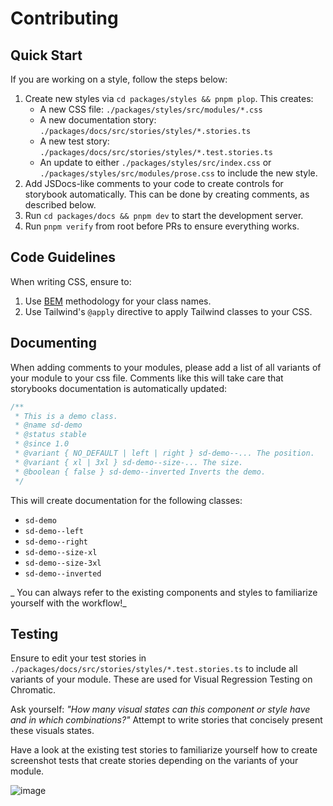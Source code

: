 # Contributing

## Quick Start

If you are working on a style, follow the steps below:

1. Create new styles via `cd packages/styles && pnpm plop`. This creates:
   - A new CSS file: `./packages/styles/src/modules/*.css`
   - A new documentation story: `./packages/docs/src/stories/styles/*.stories.ts`
   - A new test story: `./packages/docs/src/stories/styles/*.test.stories.ts`
   - An update to either `./packages/styles/src/index.css` or `./packages/styles/src/modules/prose.css` to include the new style.
2. Add JSDocs-like comments to your code to create controls for storybook automatically. This can be done by creating comments, as described below.
3. Run `cd packages/docs && pnpm dev` to start the development server.
4. Run `pnpm verify` from root before PRs to ensure everything works.

## Code Guidelines

When writing CSS, ensure to:

1. Use [BEM](https://getbem.com) methodology for your class names.
2. Use Tailwind's `@apply` directive to apply Tailwind classes to your CSS.

## Documenting

When adding comments to your modules, please add a list of all variants of your module to your css file. Comments like this will take care that storybooks documentation is automatically updated:

```css
/**
 * This is a demo class.
 * @name sd-demo
 * @status stable
 * @since 1.0
 * @variant { NO_DEFAULT | left | right } sd-demo--... The position.
 * @variant { xl | 3xl } sd-demo--size-... The size.
 * @boolean { false } sd-demo--inverted Inverts the demo.
 */
```

This will create documentation for the following classes:

- `sd-demo`
- `sd-demo--left`
- `sd-demo--right`
- `sd-demo--size-xl`
- `sd-demo--size-3xl`
- `sd-demo--inverted`

_ You can always refer to the existing components and styles to familiarize yourself with the workflow!_

## Testing

Ensure to edit your test stories in `./packages/docs/src/stories/styles/*.test.stories.ts` to include all variants of your module. These are used for Visual Regression Testing on Chromatic.

Ask yourself: _"How many visual states can this component or style have and in which combinations?"_ Attempt to write stories that concisely present these visuals states.

Have a look at the existing test stories to familiarize yourself how to create screenshot tests that create stories depending on the variants of your module.

![image](https://github.com/solid-design-system/solid/assets/39494579/b6b4c3c4-47b0-4497-a1f6-1778e3109c03)
